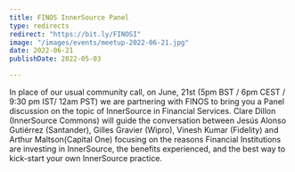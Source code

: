 ```yaml
---
title: FINOS InnerSource Panel
type: redirects
redirect: "https://bit.ly/FINOSI"
image: "/images/events/meetup-2022-06-21.jpg"
date: 2022-06-21
publishDate: 2022-05-03

---
```


In place of our usual community call, on June, 21st (5pm BST / 6pm CEST / 9:30 pm IST/ 12am PST) we are partnering with FINOS to bring you a Panel discussion on the topic of InnerSource in Financial Services.
Clare Dillon (InnerSource Commons) will guide the conversation between Jesús Alonso Gutiérrez (Santander), Gilles Gravier (Wipro), Vinesh Kumar (Fidelity) and Arthur Maltson(Capital One) focusing on the reasons Financial Institutions are investing in InnerSource, the benefits experienced, and the best way to kick-start your own InnerSource practice.
